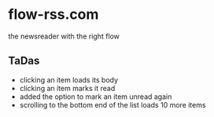 # flow-rss.com

the newsreader with the right flow

## TaDas

* clicking an item loads its body
* clicking an item marks it read
* added the option to mark an item unread again
* scrolling to the bottom end of the list loads 10 more items
